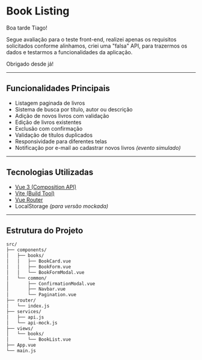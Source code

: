# Book Listing

Boa tarde Tiago! 

Segue avaliação para o teste front-end, realizei apenas os requisitos solicitados conforme alinhamos, criei uma "falsa" API, para trazermos os dados e testarmos a funcionalidades da aplicação. 

Obrigado desde já! 

---

##  Funcionalidades Principais

- Listagem paginada de livros  
- Sistema de busca por título, autor ou descrição  
- Adição de novos livros com validação  
- Edição de livros existentes  
- Exclusão com confirmação  
- Validação de títulos duplicados  
- Responsividade para diferentes telas  
- Notificação por e-mail ao cadastrar novos livros *(evento simulado)*  

---

##  Tecnologias Utilizadas

- [Vue 3 (Composition API)](https://vuejs.org/)
- [Vite (Build Tool)](https://vitejs.dev/)
- [Vue Router](https://router.vuejs.org/)
- LocalStorage *(para versão mockada)*

---
## Estrutura do Projeto

```bash
src/
├── components/
│   ├── books/
│   │   ├── BookCard.vue
│   │   ├── BookForm.vue
│   │   └── BookFormModal.vue
│   └── common/
│       ├── ConfirmationModal.vue
│       ├── Navbar.vue
│       └── Pagination.vue
├── router/
│   └── index.js
├── services/
│   ├── api.js
│   └── api-mock.js
├── views/
│   └── books/
│       └── BookList.vue
├── App.vue
└── main.js